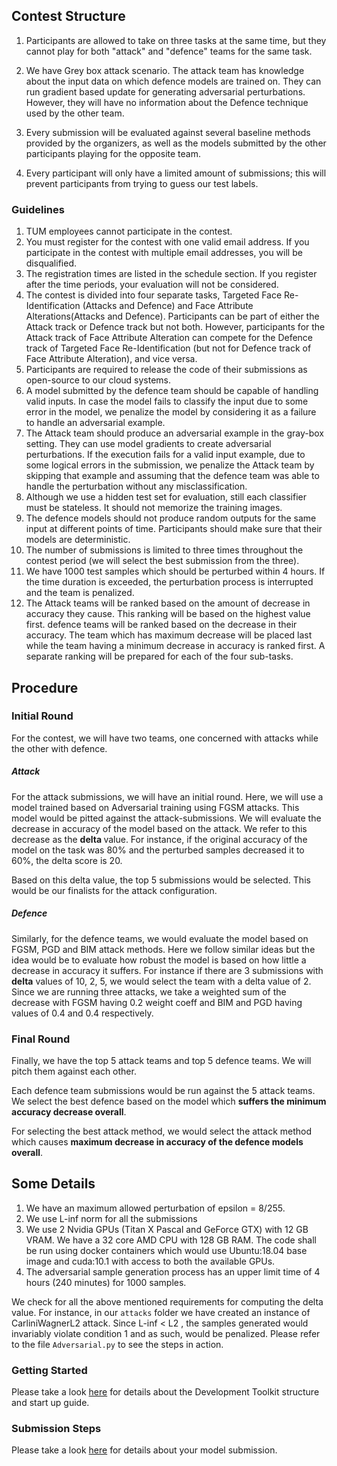 ## Contest Structure

1. Participants are allowed to take on three tasks at the same time, but they cannot play for both
"attack" and "defence" teams for the same task.

2. We have Grey box attack scenario. The attack team has knowledge about the input data on which defence
models are trained on. They can run gradient based update for generating adversarial perturbations. However,
they will have no information about the Defence technique used by the other team.

3. Every submission will be evaluated against several baseline methods provided by the
organizers, as well as the models submitted by the other participants playing for the opposite
team.

4. Every participant will only have a limited amount of submissions; this will prevent participants
from trying to guess our test labels.


### Guidelines

1. TUM employees cannot participate in the contest.
2. You must register for the contest with one valid email address. If you participate in the contest with multiple email addresses, you will be disqualified.
3. The registration times are listed in the schedule section. If you register after the time periods, your evaluation will not be considered.
4. The contest is divided into four separate tasks, Targeted Face Re-Identification (Attacks and Defence) and Face Attribute Alterations(Attacks and Defence). Participants can be part of either the Attack track or Defence track but not both. However, participants for the Attack track of Face Attribute Alteration can compete for the Defence track of Targeted Face Re-Identification (but not for Defence track of Face Attribute Alteration), and vice versa.
5. Participants are required to release the code of their submissions as open-source to our cloud systems.
6. A model submitted by the defence team should be capable of handling valid inputs. In case the model fails to classify the input due to some error in the model, we penalize the model by considering it as a failure to handle an adversarial example.
7. The Attack team should produce an adversarial example in the gray-box setting. They can use model gradients to create adversarial perturbations. If the execution fails for a valid input example, due to some logical errors in the submission, we penalize the Attack team by skipping that example and assuming that the defence team was able to handle the perturbation without any misclassification.
8. Although we use a hidden test set for evaluation, still each classifier must be stateless. It should not memorize the training images.
9. The defence models should not produce random outputs for the same input at different points of time. Participants should make sure that their models are deterministic.
10. The number of submissions is limited to three times throughout the contest period (we will select the best submission from the three).
11. We have 1000 test samples which should be perturbed within 4 hours. If the time duration is exceeded, the perturbation process is interrupted and the team is penalized.
12. The Attack teams will be ranked based on the amount of decrease in accuracy they cause. This ranking will be based on the highest value first. defence teams will be ranked based on the decrease in their accuracy. The team which has maximum decrease will be placed last while the team having a minimum decrease in accuracy is ranked first. A separate ranking will be prepared for each of the four sub-tasks.

## Procedure

### Initial Round
For the contest, we will have two teams, one concerned with attacks while the other with defence.
##### Attack
For the attack submissions, we will have an initial round. Here, we will use a model trained based on Adversarial training using FGSM attacks. This model would be pitted against the attack-submissions. We will evaluate the decrease in accuracy of the model based on the attack. We refer to this decrease as the <b> delta </b> value. For instance, if the original accuracy of the model on the task was 80% and the perturbed samples decreased it to 60%, the delta score is 20.
 
Based on this delta value, the top 5 submissions would be selected. This would be our finalists for the attack configuration.
##### Defence
Similarly, for the defence teams, we would evaluate the model based on FGSM, PGD and BIM attack methods. Here we follow similar ideas but the idea would be to evaluate how robust the model is based on how little a decrease in accuracy it suffers. For instance if there are 3 submissions with <b>delta</b> values of 10, 2, 5, we would select the team with a delta value of 2. Since we are running three attacks, we take a weighted sum of the decrease with FGSM having 0.2 weight coeff and BIM and PGD having values of 0.4 and 0.4 respectively.

### Final Round
Finally, we have the top 5 attack teams and top 5 defence teams. We will pitch them against each other. 

Each defence team submissions would be run against the 5 attack teams. We select the best defence based on the model which **suffers the minimum accuracy decrease overall**.

For selecting the best attack method, we would select the attack method which causes **maximum decrease in accuracy of the defence models overall**.

## Some Details

1. We have an maximum allowed perturbation of epsilon = 8/255.
2. We use L-inf norm for all the submissions
3. We use 2 Nvidia GPUs (Titan X Pascal and GeForce GTX) with 12 GB VRAM. We have a 32 core AMD CPU with 128 GB RAM. The code shall be run using docker containers which would use Ubuntu:18.04 base image and cuda:10.1 with access to both the available GPUs.
3. The adversarial sample generation process has an upper limit time of 4 hours (240 minutes) for 1000 samples.


We check for all the above mentioned requirements for computing the delta value. For instance, in our `attacks` folder we have created an instance of CarliniWagnerL2 attack. Since L-inf < L2 , the samples generated would invariably violate condition 1 and as such, would be penalized. Please refer to the file `Adversarial.py` to see the steps in action. 
    
### Getting Started

Please take a look [here](dev_toolkit/startup_guide.md) for details about the Development Toolkit structure and start up guide.   

### Submission Steps

Please take a look [here](dev_toolkit/submission_steps.md) for details about your model submission.